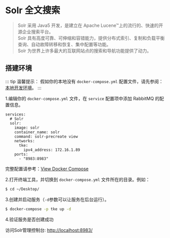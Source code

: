 # Solr 全文搜索

> Solr 采用 Java5 开发，是建立在 Apache Lucene™上的流行的、快速的开源企业搜索平台。   
> Solr 具有高度可靠、可伸缩和容错能力，提供分布式索引、复制和负载平衡查询、自动故障转移和恢复、集中配置等功能。   
> Solr 为世界上许多最大的互联网站点的搜索和导航功能提供了动力。

## 搭建环境

::: tip 温馨提示：
假如你的本地没有 `docker-compose.yml` 配置文件，请先参阅：[本地开发环境](/view/)。
:::

1.编辑你的 `docker-compose.yml` 文件，在 `service` 配置项中添加 RabbitMQ 的配置信息。
```yaml{2-11}
services:
  # Solr
  solr:
    image: solr
    container_name: solr
    command: solr-precreate view
    networks:
      tke:
        ipv4_address: 172.16.1.89
    ports:
      - "8983:8983"
```
完整配置请参考：[View Docker Compose](/compose)

2.打开终端工具，并切换到 `docker-compose.yml` 文件所在的目录。例如：
```sh
$ cd ~/Desktop/
```

3.创建并启动服务（`-d`参数可以让服务在后台运行）。
```sh
$ docker-compose -p tke up -d
```

4.验证服务是否创建成功

访问Solr管理控制台: [http://localhost:8983/](http://localhost:8983/)


[//]: # (创建solr服务容器)

[//]: # (```sh)

[//]: # ($ docker run -d --name solr --network tke --ip 172.16.1.89 -p 8983:8983 solr solr-precreate view)

[//]: # (```)